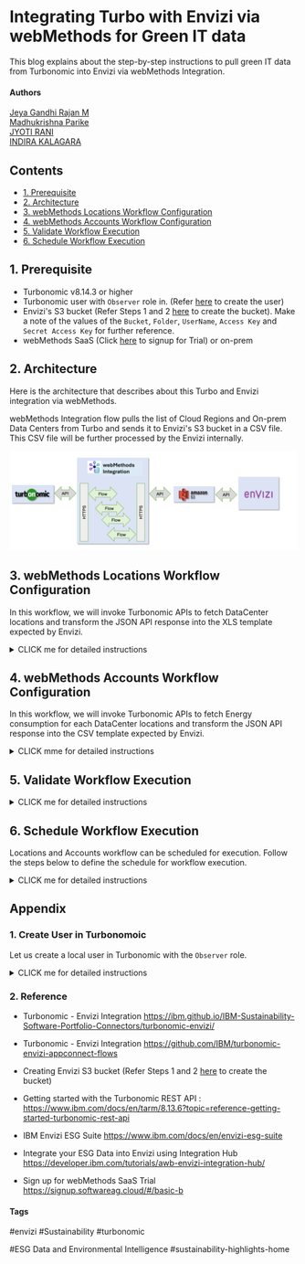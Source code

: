 # Integrating Turbo with Envizi via webMethods for Green IT data

This blog explains about the step-by-step instructions to pull green IT data from Turbonomic into Envizi via webMethods Integration.

#### Authors
 [Jeya Gandhi Rajan M](https://community.ibm.com/community/user/envirintel/people/jeya-gandhi-rajan-m1) <br />
 [Madhukrishna Parike]() <br />
 [JYOTI RANI]() <br />
 [INDIRA KALAGARA]()

## Contents

- [1. Prerequisite](#1-Prerequisite)
- [2. Architecture](#2-Architecture)
- [3. webMethods Locations Workflow Configuration](#3-webMethods-Locations-Workflow-Configuration)
- [4. webMethods Accounts Workflow Configuration](#4-webMethods-Accounts-Workflow-Configuration)
- [5. Validate Workflow Execution](#5-Validate-Workflow-Execution)
- [6. Schedule Workflow Execution](#6-Schedule-Workflow-Execution)

## 1. Prerequisite

- Turbonomic v8.14.3 or higher 
- Turbonomic user with `Observer` role in. (Refer [here](#user-content-1-create-user-in-turbonomoic) to create the user)
- Envizi's S3 bucket (Refer Steps 1 and 2 [here](https://developer.ibm.com/tutorials/awb-sending-udc-excel-to-s3/) to create the bucket). Make a note of the values of the `Bucket`, `Folder`, `UserName`, `Access Key` and `Secret Access Key` for further reference.
- webMethods SaaS (Click [here](https://signup.softwareag.cloud/#/basic-b) to signup for Trial) or on-prem 

## 2. Architecture

Here is the architecture  that describes about this Turbo and Envizi integration via webMethods.

webMethods Integration flow pulls the list of Cloud Regions and On-prem Data Centers from Turbo and sends it to Envizi's S3 bucket in a CSV file. This CSV file will be further processed by the Envizi internally.

<img src="images/arch.png">

## 3. webMethods Locations Workflow Configuration

In this workflow, we will invoke Turbonomic APIs to fetch DataCenter locations and transform the JSON API response into the XLS template expected by Envizi.

<details><summary>CLICK me for detailed instructions</summary>

### 3.1. Login to webMethods Integration

- Login to your instance of webMethods integration with the respective credentials.

### 3.2. Create a new Project

- Name Project Name as `Turbo_wM_Envizi` and Leave `Source Control - Git server/account` as Default. Note choose the project name as you desired.

<img src="images/wMAccNewProject-02.png">


### 3.3. Import the Workflows

- Download the Workflow archive file here [Locations](./files/webMethods-archives/Locations).
- Click on the `Import` and select the Workflow location that is downloaded in the above step.

<img src="images/wMAccImport-03.png">

### 3.4. Provide Workflow name, Workflow description, AWS service

- Provide the `Workflow name` as `Sustainability Solution - Locations` and `Workflow description`. Please name the `Workflow name` and `Workflow description` as per your need.
- For the `Connect to Amazon Web Services` configuration details, please click on `+` symbol
- Configure the `Add Account` AWS page with `Account Name`, `Access Key ID`, `Secret Access Key` and `Default Region`.
- Click on `Import` button

<img src="images/wMLocWorkflow-04.png">

### 3.5. Configure the Workflow nodes

- In this step Workflow nodes configuration needs to be updated.

<img src="images/wMLocationWorkflow.png">

#### 3.5.1. Configure the node `Turbonomic API Login`

- Mouse over to `Turbonomic API Login` node and click on `Settings`
- Click on `Next`
- In the `Action configure` page choose as below
- Select HTTP Method: `POST`
- URL: `https://[Turbonomic-URL]/api/v3/login?hateoas=true`

<img src="images/wMAcc-TAPILogin-01.png">

#### URL Params

- Under `URL Param 1` Key and Value to be updated
- Key: `hateoas`
- Value: `true`

<img src="images/wMAcc-TAPILogin-02.png">

#### Set Body Type

- Set Body Type: `x-www-form-urlencoded`

#### Body

- Note: `username` and `password` to access the Turbonomic API's are created as pre-requisite.
- Under `Body 1` Name & Value to be updated
- Name: `username`
- Value: `Value of the username`
- Under `Body 2` Name & Value to be updated
- Name: `password`
- Value: `Value of the password`

- Rest of the values to be left as is.
- Click on `Next`

<img src="images/wMAcc-TAPILogin-03.png">

#### Test this action

- Click on `Test` button to see if the login is successful and Click on `Done` button once it is success.

<img src="images/wMAcc-TAPILogin-04.png">

#### 3.5.2. Configure the node `DataCentre Retrieve`

- Mouse over to `DataCentre Retrieve` node and click on `Settings`
- Click on `Next`
- In the `Action configure` page choose as below
- Select HTTP Method: `GET`
- URL: `https://[Turbonomic-URL]]/api/v3/search?types=DataCenter`

<img src="images/wMLoc-TRet-05.png">

#### Headers

- Under `Headers` 'Headers 1' Key & Value to be provided
- Key: `Cookie`
- Value: Drag and drop the `set-cookie` from the `Turbonomic API Login` node as shown in the screen
- Click on `Next`

<img src="images/wMLoc-TRet-06.png">

#### Test this action

- Click on `Test` button to see if the DataCentre Retrieval is successful and Click on `Done` button once it is success.

<img src="images/wMLoc-TRet-07.png">

#### 3.5.3. Configure the node `Query JSON`

- Mouse over to `Query JSON` node and click on `Settings`
- Click on `Next`
- In the `Action configure` page choose as below
- Under `Query JSON` provide `JSON Data` and `JSON Path Expression`
- JSON Data: Drag and Drop of previous node object `DataCentre Retrieve`
- JSON Path Expression: `responseObject`
- Click on `Next` button

<img src="images/wMLoc-QJson-08.png">

#### Test this action

- Click on `Test` button to see if the Query JSON is successful and Click on `Done` button once it is success.

<img src="images/wMLoc-QJson-09.png">

#### 3.5.4. Configure the node `mapRequest`

- This is a flow service which customize and maps the request to the custom output. For example selecting specific columns, hard-coding the selected columns etc.,
- In this step the data transformation performed on the responseObject of the DataCenter types API `https://[Turbo-URL]/api/v3/search?types=DataCenter` against the Envizi expected format/columns.
#### Mapped Columns
- `displayName`: `LOCATION`
- `Country[]` under tags: `COUNTRY`
- `Latitude[]` under tags: `LATITUDE Y`
- `Longitude` under tags: `LONGITUDE X`

#### Hard-Coded Columns
- `ORGANIZATION`, `GROUP TYPE`, `GROUP HIERARCHY NAME`, `GROUP NAME 1`, `GROUP NAME 2`, `GROUP NAME 3`, `LOCATION TYPE`, `LOCATION REFERENCE`, `LOCATION REF NO`, `LOCATION ID`, `STREET ADDRESS`, `CITY`, `STATE PROVINCE`, `POSTAL CODE`, `LOCATION CLOSE DATE`

<img src="images/dataTransformMap.png">

- Mouse over to `mapRequest` node and click on `Settings`
- Click on `Next`
- In the `Action configure` page drag and drop `Query JSON` object in the `request` at mapRequest.
- Click on `Next` button

<img src="images/wMLoc-mReq-10.png">

#### Test this action

- Click on `Test` button to see if the `mapRequest` is successful and Click on `Done` button once it is success.

<img src="images/wMLoc-mReq-11.png">

#### 3.5.5. Configure the node `JSON to CSV`

- Mouse over to `JSON to CSV` node and click on `Settings`
- Click on `Next`
- In the `Action configure` page drap and drop `mapRequest` on to value of the `Inpurt JSON`.
- Header Type: `key` from the drop down list
- Click on `Next`

<img src="images/wMLoc-JCSV-12.png">

#### Test this action

- Click on `Test` button to see if the `JSON to CSV` is successful and Click on `Done` button once it is success.

<img src="images/wMLoc-JCSV-13.png">

#### 3.5.6. Configure the node `suscsvtoxl`

- This is a customized connector which transform the CSV format into xlsx format.
- Mouse over to `suscsvtoxl` node and Click on `Settings`
- Click on `Next`
- In the `Action configure` page drap and drop `value` from the Transform onto `CSV File(Base64)` in the `Convert CSV to XLSX input` as shown below
- Click on `Next`

<img src="images/wMLoc-CSVTOXL-14.png">

#### Test this action

- Click on `Test` button to see if the `suscsvtoxl` is successful and Click on `Done` button once it is success.

<img src="images/wMLoc-CSVTOXL-15.png">

#### 3.5.7. Configure the node `S3 Upload File`

- Mouse over to `S3 Upload File` node and Click on `Settings`
- Click on `Next`
- Fill the details as below
- Select action: `S3 Upload File`
- Name: `S3 Upload File` .  Name can be updated as per need.
- Connect to Amazon Web Services: `AWS_1` . This is the AWS service created step 3.4
- Click `Next`

<img src="images/wMLoc-S3Upload-16.png">

#### Bucket Name and other configuration

The AWS S3 bucket details noted as part of the pre-requisite is used here.

- Upload File: `Content`
- Raw Data: Drap and Drop the `XLSX Data(Binary)` under suscsvtoxl
- Bucket Name: s3 bucket name (noted as part of pre-requisite)
- File Name: Folder/filename provided in step 4. File name format as Envizi_SetupConfig_G5_YYYYMMDD.xlsx
- ACL: `bucket-owner-full-control`
- Region: region provided in step 4
- Content-Type: `application/vnd.openxmlformats-officedocument.spreadsheetml.sheet`
- Click `Next`

<img src="images/wMLoc-S3Upload-17.png">

#### Test this action

- Click on `Test` button to see if the `S3 Upload File` is successful and Click on `Done` button once it is success.

<img src="images/wMLoc-S3Upload-18.png">

### 3.6. Activate the Workflow

- Toggle `ON` the workflow to activate

<img src="images/wMAccToggleON-19.png">

### 3.7. Run the Workflow

- Click on the run the workflow to generate the location feed and push the feed to AWS S3 bucket.

<img src="images/wMAccRun-20.png">


</details>

## 4. webMethods Accounts Workflow Configuration

In this workflow, we will invoke Turbonomic APIs to fetch Energy consumption for each DataCenter locations and transform the JSON API response into the CSV template expected by Envizi.

<details><summary>CLICK mme for detailed instructions</summary>

### 4.1. Login to webMethods Integration

- Login to your instance of webMethods integration with the respective credentials.

### 4.2. Create a new Project

- Name Project Name as `Turbo_wM_Envizi` and Leave `Source Control - Git server/account` as Default. Note choose the project name as you desired.

<img src="images/wMAccNewProject-02.png">


### 4.3. Import the Workflows

- Download the Workflow archive file here [Accounts](./files/webMethods-archives/Accounts).
- Click on the `Import` and select the Workflow location that is downloaded in the above step.

<img src="images/wMAccImport-03.png">

### 4.4. Provide Workflow name, Workflow description, AWS service

- Provide the `Workflow name` as `Sustainability Solution - Accounts` and `Workflow description`. Please name the `Workflow name` and `Workflow description` as per your need.
- For the `Connect to Amazon Web Services` configuration details, please click on `+` symbol
- Configure the `Add Account` AWS page with `Account Name`, `Access Key ID`, `Secret Access Key` and `Default Region`.
- Click on `Import` button

<img src="images/wMAccWorkflow-01.png">

- Click on `Edit` by moving mouse over the Workflow imported above.

### 4.5. Configure the Workflow nodes

- In this step Workflow nodes configuration needs to be updated.

<img src="images/wMAccWorkflow-02.png">

#### 4.5.1. Configure the node `Turbonomic API Login`

- Mouse over to `Turbonomic API Login` node and click on `Settings`
- Click on `Next`
- In the `Action configure` page choose as below
- Select HTTP Method: `POST`
- URL: `https://[Tubonomic-URL]]/api/v3/login?hateoas=true`

#### URL Params

- Under `URL Param 1` Key and Value to be updated
- Key: `hateoas`
- Value: `true`

<img src="images/wMAccTAPILogin-03.png">

#### Set Body Type

- Set Body Type: `multipart-form-data`

#### Body

- Note: `username` and `password` to access the Turbonomic API's are created as pre-requisite.
- Under `Body 1` Name & Value to be updated
- Name: `username`
- Value: `Value of the username`
- Under `Body 2` Name & Value to be updated
- Name: `password`
- Value: `Value of the password`

- Rest of the values to be left as is.
- Click on `Next`

<img src="images/wMAccTAPILogin-04.png">

#### Test this action

- Click on `Test` button to see if the login is successful and Click on `Done` button once it is success.

<img src="images/wMAccTAPILogin-05.png">

#### 4.5.2. Configure the node `DataCentre Retrieve`

- Mouse over to `DataCentre Retrieve` node and click on `Settings`
- Click on `Next`
- In the `Action configure` page choose as below
- Select HTTP Method: `GET`
- URL: `https://[Turbonomic-URL]]/api/v3/search?types=DataCenter`

#### URL Params

- Provide `Key` and `Value` under 'URL Param 1'
- Key: `types`
- Value: `DataCentre`

<img src="images/wMAccDTRet-06.png">

#### Headers

- Under `Headers > Headers 1` Key & Value to be provided
- Key: `Cookie`
- Value: Drag and drop the `set-cookie` from the `Turbonomic API Login` node as shown in the screen
- Click on `Next`

<img src="images/wMAccDTRet-07.png">

#### Test this action

- Click on `Test` button to see if the DataCentre Retrieval is successful and Click on `Done` button once it is success.

<img src="images/wMAccDTRet-07.png">

#### 4.5.3. Configure the node `DC Accounts Stats`

- Mouse over to `DC Accounts Stats` node and click on `Settings`
- Click on `Next`
- In the `Action configure` page choose as below
- Select HTTP Method: `POST`
- URL: `https://[Turbonomic-URL]]/api/v3/entities/{{$a3.responseObject.0.uuid}}/stats` . Note {{$a3.responseObject.0.uuid}} is the `uuid` from preveious API call which can be drag and drop from `responseObject` under `DataCentre Retrieve` as shown below

<img src="images/wMAccDTStat-09.png">

#### Headers

- Under `Headers` Headers 1 Key & Value to be provided
- Key: `Cookie`
- Value: Drag and drop the `set-cookie` from the `Turbonomic API Login` node as shown in the screen

#### Set Body Type and Body
- Set Body Type: `JSON`
- Body: `{"data":{
"startDate":"2024-12-06 00:00:05", "endDate": "2024-12-10 23:59:59","statistics": [
{
"name": "Energy",
"filters": [
{
"type": "relation",
"value": "sold"
}]}]}}`
- Please note: The `startDate` and `endDate` has to be updated edited to retrieve the stats.
- Click on `Next`
- The rest of the values to be left as is.

<img src="images/wMAccDTStat-10.png">

#### Test this action

- Click on `Test` button to see if the DC Accounts Stats is successful and Click on `Done` button once it is success.

<img src="images/wMAccDTStat-11.png">

#### 4.5.4. Configure the node `Query JSON`

- Mouse over to `Query JSON` node and click on `Settings`
- Click on `Next`
- In the `Action configure` page choose as below
- JSON Data: Drag and Drop the `DC Accounts Stats` onto `JSON Data`
- JSON Path Expression: `responseObject`
- Click on `Next`

<img src="images/wMAccQJSON-12.png">

#### Test this action

- Click on `Test` button to see if the `Query JSON` is successful and Click on `Done` button once it is success.

<img src="images/wMAccQJSON-13.png">

#### 4.5.5. Configure the node `AccountsMap`

- Mouse over to `AccountsMap` node and click on `Settings`
- Click on `Next`
- In the `Action configure` page choose as below
- under `AccountsMap`
- request: Drag and Drop of `Query JSON`
- Click on `Next`

<img src="images/wMAccAMap-14.png">

#### Test this action

 Click on `Test` button to see if the `AccountsMap` is successful and Click on `Done` button once it is success.

<img src="images/wMAccAMap-15.png">

#### 4.5.6. Configure the node `JSON to CSV`

- Mouse over to `JSON to CSV` node and click on `Settings`
- Click on `Next`
- In the `Action configure` page choose as below
- under `JSON to CSV`
- Input JSON: Drag and Drop `response` from AccountsMap
- Header Type: `Key`
- Rest of the values leave as is.
- CLick on `Next`

<img src="images/wMAccJCSV-16.png">

#### Test this action

 Click on `Test` button to see if the `JSON to CSV` is successful and Click on `Done` button once it is success.

 <img src="images/wMAccJCSV-17.png">

 #### 4.5.7. Configure the node `S3 Upload File`

- Mouse over to `S3 Upload File` node and Click on `Settings`
- Click on `Next`
- Fill the details as below
- Select action: `S3 Upload File`
- Name: `S3 Upload File` .  Name can be updated as per need.
- Connect to Amazon Web Services: `AWS_1` . This is the AWS service created step 4.4
- Click `Next`

<img src="images/wMAccS3Upload-18.png">

#### Bucket Name and other configuration

The AWS S3 bucket details noted as part of the pre-requisite is used here.

- Upload File: `Content`
- Raw Data: Drap and Drop the `csv` under `JSON to CSV`
- Bucket Name: s3 bucket name (noted as part of pre-requisite)
- File Name: Folder/filename provided in step 4. File name format as Account_Setup_and_Data_Load_IBMCloud_electricity.csv
- ACL: `bucket-owner-full-control`
- Region: region provided in step 4
- Content-Type: `text/csv`
- Click `Next`

<img src="images/wMAccS3Upload-19.png">

#### Test this action

- Click on `Test` button to see if the `S3 Upload File` is successful and Click on `Done` button once it is success.

<img src="images/wMAccS3Upload-20.png">

### 4.6. Activate the Workflow

- Toggle `ON` to activate the Workflow

<img src="images/wMAccAct-21.png">

### 4.7. Run the Workflow

- Run the Workflow to push the DataCentre electricity consumption stats to Envizi

<img src="images/wMAccRun-22.png">


</details>

## 5. Validate Workflow Execution

<details><summary>CLICK me for detailed instructions</summary>

#### 5.1. Data in S3

- The flows will pull the data from the Turbo and push it to S3. You can see the Data flow status in S3 like this.

<img src="images/image-11.png">

#### 5.2. Sample Data from S3

- The sample data is available here.  [Accounts](./files/data/accounts/),  [Locations](./files/data/locations/).

#### 5.3. Processing S3 files in Envizi

- Envizi automatically pull the data from S3 and process it. The accounts and account summary page looks like this now.

<img src="images/image-15.png">


<img src="images/image-16.png">
<img src="images/image-17.png">

</details>

## 6. Schedule Workflow Execution

Locations and Accounts workflow can be scheduled for execution. Follow the steps below to define the schedule for workflow execution.

<details><summary>CLICK me for detailed instructions</summary>


- Mouse over the `Trigger` node in the workflow and click on `Settings`

<img src="images/sec8-trigger.png">

- From the Trigger window, search and select `Clock` and `Next`

<img src="images/sec8-clock1.png">

- Change the settings to define the schedule for flow execution and click `Done`

<img src="images/sec8-clocksettings.png">

- Save the workflow and it will execute automatically as per the defined schedule.

</details>

## Appendix

### 1. Create User in Turbonomoic

Let us create a local user in Turbonomic with the `Observer` role.

<details><summary>CLICK me for detailed instructions</summary>

1. Create a new Local user in Turbonomoic by choosing the below menu option.

`Home > SETTINGS > Local User >  New Local User`

<img src="images/image-1-usr11.png">

2. User name could be `demo_observer`, give some password and choose role as `Observer`

3. Click `Save` button

<img src="images/image-1-usr12.png">

4. User gets created.

<img src="images/image-1-usr13.png">

</details>

### 2. Reference

- Turbonomic - Envizi Integration https://ibm.github.io/IBM-Sustainability-Software-Portfolio-Connectors/turbonomic-envizi/

- Turbonomic - Envizi Integration https://github.com/IBM/turbonomic-envizi-appconnect-flows

- Creating Envizi S3 bucket (Refer Steps 1 and 2 [here](https://developer.ibm.com/tutorials/awb-sending-udc-excel-to-s3/) to create the bucket)

- Getting started with the Turbonomic REST API : https://www.ibm.com/docs/en/tarm/8.13.6?topic=reference-getting-started-turbonomic-rest-api

- IBM Envizi ESG Suite https://www.ibm.com/docs/en/envizi-esg-suite

- Integrate your ESG Data into Envizi using Integration Hub	https://developer.ibm.com/tutorials/awb-envizi-integration-hub/

- Sign up for webMethods SaaS Trial https://signup.softwareag.cloud/#/basic-b


#### Tags
#envizi
#Sustainability
#turbonomic

#ESG Data and Environmental Intelligence
#sustainability-highlights-home